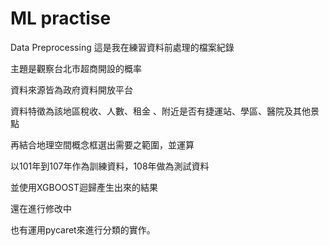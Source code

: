 # ML practise
Data Preprocessing
這是我在練習資料前處理的檔案紀錄

主題是觀察台北市超商開設的概率

資料來源皆為政府資料開放平台

資料特徵為該地區稅收、人數、租金 、附近是否有捷運站、學區、醫院及其他景點

再結合地理空間概念框選出需要之範圍，並運算

以101年到107年作為訓練資料，108年做為測試資料

並使用XGBOOST迴歸產生出來的結果

還在進行修改中

也有運用pycaret來進行分類的實作。
